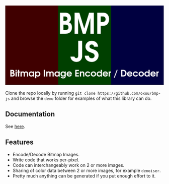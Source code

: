 ![Cover Image](img/cover-2560x1280.png)

Clone the repo locally by running `git clone https://github.com/oxou/bmp-js`
and browse the `demo` folder for examples of what this library can do.

## Documentation
See [here](docs/readme.md).

## Features

- Encode/Decode Bitmap Images.
- Write code that works per-pixel.
- Code can interchangeably work on 2 or more images.
- Sharing of color data between 2 or more images, for example `denoiser`.
- Pretty much anything can be generated if you put enough effort to it.
